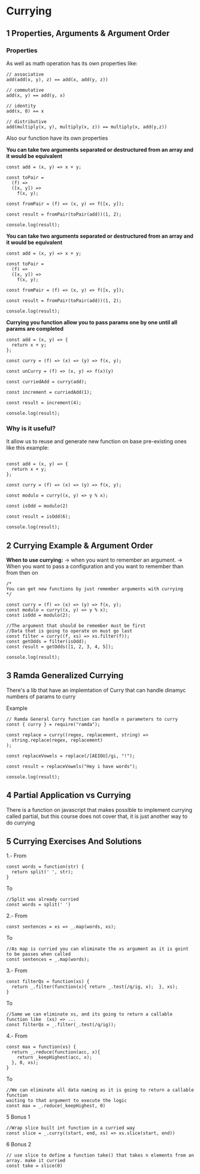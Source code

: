 # Currying

## 1 Properties, Arguments & Argument Order

### Properties

As well as math operation has its own properties like:

```
// associative
add(add(x, y), z) == add(x, add(y, z))

// commutative
add(x, y) == add(y, x)

// identity
add(x, 0) == x

// distributive
add(multiply(x, y), multiply(x, z)) == multiply(x, add(y,z))
```

Also our function have its own properties

**You can take two arguments separated or destructured from an array and it would be equivalent**

```
const add = (x, y) => x + y;

const toPair =
  (f) =>
  ([x, y]) =>
    f(x, y);

const fromPair = (f) => (x, y) => f([x, y]);

const result = fromPair(toPair(add))(1, 2);

console.log(result);

```

**You can take two arguments separated or destructured from an array and it would be equivalent**

```
const add = (x, y) => x + y;

const toPair =
  (f) =>
  ([x, y]) =>
    f(x, y);

const fromPair = (f) => (x, y) => f([x, y]);

const result = fromPair(toPair(add))(1, 2);

console.log(result);

```

**Currying you function allow you to pass params one by one until all params are completed**

```
const add = (x, y) => {
  return x + y;
};

const curry = (f) => (x) => (y) => f(x, y);

const unCurry = (f) => (x, y) => f(x)(y)

const curriedAdd = curry(add);

const increment = curriedAdd(1);

const result = increment(4);

console.log(result);
```

### Why is it useful?

It allow us to reuse and generate new function on base pre-existing ones like this example:

```

const add = (x, y) => {
  return x + y;
};

const curry = (f) => (x) => (y) => f(x, y);

const modulo = curry((x, y) => y % x);

const isOdd = modulo(2)

const result = isOdd(6);

console.log(result);
```

## 2 Currying Example & Argument Order

**When to use currying:**
-> when you want to remember an argument.
-> When you want to pass a configuration and you want to remember than from then on

```
/*
You can get new functions by just remember arguments with currying
*/

const curry = (f) => (x) => (y) => f(x, y);
const modulo = curry((x, y) => y % x);
const isOdd = modulo(2);

//The argument that should be remember must be first
//Data that is going to operate on must go last
const filter = curry((f, xs) => xs.filter(f));
const getOdds = filter(isOdd);
const result = getOdds([1, 2, 3, 4, 5]);

console.log(result);
```

## 3 Ramda Generalized Currying

There's a lib that have an implemtation of Curry that can handle dinamyc numbers of params to curry

Example

```
// Ramda General Curry function can handle n parameters to curry
const { curry } = require("ramda");

const replace = curry((regex, replacement, string) =>
  string.replace(regex, replacement)
);

const replaceVowels = replace(/[AEIOU]/gi, "!");

const result = replaceVowels("Hey i have words");

console.log(result);

```

## 4 Partial Application vs Currying

There is a function on javascript that makes possible to implement currying called partial, but this course does not cover that, it is just another way to do currying

## 5 Currying Exercises And Solutions

1.- From
```
const words = function(str) {
  return split(' ', str);
}
```
To
```
//Split was already curried
const words = split(' ')
```

2.- From

```
const sentences = xs => _.map(words, xs);
```

To
```
//As map is curried you can eliminate the xs argument as it is goint to be passes when called
const sentences = _.map(words);
```

3.- From
```
const filterQs = function(xs) {
  return _.filter(function(x){ return _.test(/q/ig, x);  }, xs);
}
```
To
```
//Same we can eliminate xs, and its going to return a callable function like  (xs) => ...
const filterQs = _.filter(_.test(/q/ig));
```


4.- From
```
const max = function(xs) {
  return _.reduce(function(acc, x){
    return _keepHighest(acc, x);
  }, 0, xs);
}
```
To
```
//We can eliminate all data naming as it is going to return a callable function 
waiting to that argument to execute the logic
const max = _.reduce(_keepHighest, 0)
```

5 Bonus 1
```
//Wrap slice built int function in a curried way
const slice = _.curry((start, end, xs) => xs.slice(start, end))
```

6 Bonus 2
```
// use slice to define a function take() that takes n elements from an array. make it curried
const take = slice(0)
```
